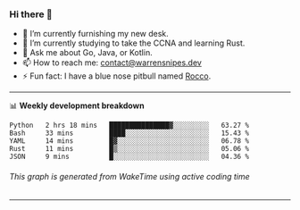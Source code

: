 ### Hi there 👋

- 🔭 I’m currently furnishing my new desk.
- 🌱 I’m currently studying to take the CCNA and learning Rust.
- 💬 Ask me about Go, Java, or Kotlin.
- 📫 How to reach me: contact@warrensnipes.dev
- ⚡ Fun fact: I have a blue nose pitbull named [Rocco](https://i.imgur.com/iLsSCKu.jpg).

-------

📊 **Weekly development breakdown**
<!--START_SECTION:waka-->
```text
Python   2 hrs 18 mins   ███████████████▓░░░░░░░░░   63.27 % 
Bash     33 mins         ████░░░░░░░░░░░░░░░░░░░░░   15.43 % 
YAML     14 mins         █▓░░░░░░░░░░░░░░░░░░░░░░░   06.78 % 
Rust     11 mins         █▒░░░░░░░░░░░░░░░░░░░░░░░   05.06 % 
JSON     9 mins          █░░░░░░░░░░░░░░░░░░░░░░░░   04.36 % 
```
<!--END_SECTION:waka-->
###### *This graph is generated from WakeTime using active coding time*
-------
